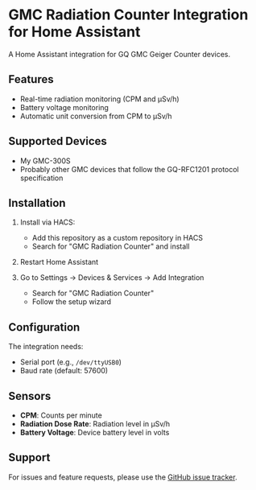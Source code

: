 # GMC Radiation Counter Integration for Home Assistant

A Home Assistant integration for GQ GMC Geiger Counter devices.

## Features

- Real-time radiation monitoring (CPM and µSv/h)
- Battery voltage monitoring
- Automatic unit conversion from CPM to µSv/h

## Supported Devices

- My GMC-300S
- Probably other GMC devices that follow the GQ-RFC1201 protocol specification

## Installation

1. Install via HACS:
   - Add this repository as a custom repository in HACS
   - Search for "GMC Radiation Counter" and install

2. Restart Home Assistant

3. Go to Settings -> Devices & Services -> Add Integration
   - Search for "GMC Radiation Counter"
   - Follow the setup wizard

## Configuration

The integration needs:
- Serial port (e.g., `/dev/ttyUSB0`)
- Baud rate (default: 57600)

## Sensors

- **CPM**: Counts per minute
- **Radiation Dose Rate**: Radiation level in µSv/h
- **Battery Voltage**: Device battery level in volts

## Support

For issues and feature requests, please use the [GitHub issue tracker](https://github.com/hpmartins/gmc-ha-component/issues).
